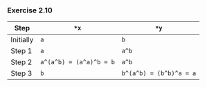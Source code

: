 ### Exercise 2.10

| Step      | `*x`                      | `*y`                    |
| --------- | ------------------------- | ----------------------- |
| Initially | `a`                       | `b`                     |
| Step 1    | `a`                       | `a^b`                   |
| Step 2    | `a^(a^b) = (a^a)^b = b`   | `a^b`                   |
| Step 3    | `b`                       | `b^(a^b) = (b^b)^a = a` |
